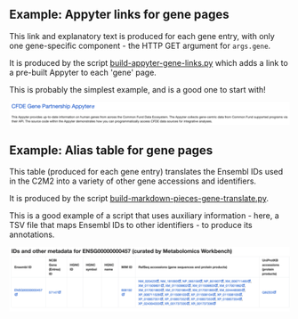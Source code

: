 ## Example: Appyter links for gene pages

This link and explanatory text is produced for each gene entry,
with only one gene-specific component - the HTTP GET argument for
`args.gene`.

It is produced by the script [build-appyter-gene-links.py](https://github.com/nih-cfde/update-content-registry/blob/main/scripts/build-appyter-gene-links.py) which adds a link to a pre-built Appyter to each 'gene' page.

This is probably the simplest example, and is a good one to start with!

![](gallery/example-gene-appyter-page.png)

## Example: Alias table for gene pages

This table (produced for each gene entry) translates the Ensembl IDs
used in the C2M2 into a variety of other gene accessions and
identifiers.

It is produced by the script [build-markdown-pieces-gene-translate.py](https://github.com/nih-cfde/update-content-registry/blob/main/scripts/build-markdown-pieces-gene-translate.py).

This is a good example of a script that uses auxiliary information -
here, a TSV file that maps Ensembl IDs to other identifiers - to produce
its annotations.

![](gallery/example-alias-table.png)

